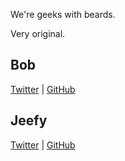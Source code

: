 We're geeks with beards. 

Very original.

## Bob
[Twitter](https://twitter.com/mrbobbytables) | [GitHub](https://github.com/mrbobbytables)

## Jeefy
[Twitter](https://twitter.com/jeefy) | [GitHub](https://github.com/jeefy)